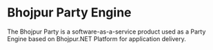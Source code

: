 # Bhojpur Party Engine
The Bhojpur Party is a software-as-a-service product used as a Party Engine based on Bhojpur.NET Platform for application delivery.
